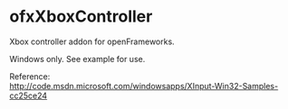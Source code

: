 ofxXboxController
=================

Xbox controller addon for openFrameworks.

Windows only. See example for use. 

Reference:  
http://code.msdn.microsoft.com/windowsapps/XInput-Win32-Samples-cc25ce24
